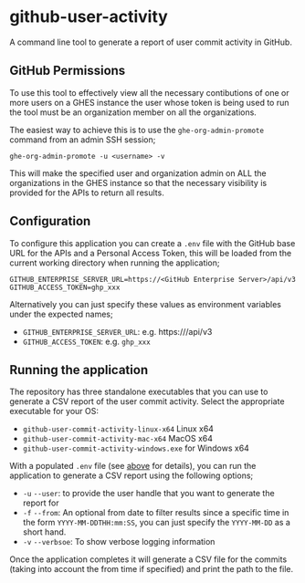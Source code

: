 # github-user-activity

A command line tool to generate a report of user commit activity in GitHub.


## GitHub Permissions
To use this tool to effectively view all the necessary contibutions of one or more users on a GHES instance the
user whose token is being used to run the tool must be an organization member on all the organizations.

The easiest way to achieve this is to use the `ghe-org-admin-promote` command from an admin SSH session;

```
ghe-org-admin-promote -u <username> -v
```

This will make the specified user and organization admin on ALL the organizations in the GHES instance so that the necessary visibility is provided for the APIs to return all results.


## Configuration

To configure this application you can create a `.env` file with the GitHub base URL for the APIs and a Personal Access Token, this will be loaded from the current working directory when running the application;

```
GITHUB_ENTERPRISE_SERVER_URL=https://<GitHub Enterprise Server>/api/v3
GITHUB_ACCESS_TOKEN=ghp_xxx
```

Alternatively you can just specify these values as environment variables under the expected names;

* `GITHUB_ENTERPRISE_SERVER_URL`: e.g. https://<GitHub Enterprise Server>/api/v3
* `GITHUB_ACCESS_TOKEN`: e.g. `ghp_xxx`


## Running the application
The repository has three standalone executables that you can use to generate a CSV report of the user commit activity. Select the appropriate executable for your OS:

* `github-user-commit-activity-linux-x64` Linux x64
* `github-user-commit-activity-mac-x64` MacOS x64
* `github-user-commit-activity-windows.exe` for Windows x64

With a populated `.env` file (see [above](#configuration) for details), you can run the application to generate a CSV report using the following options;

* `-u` `--user`: to provide the user handle that you want to generate the report for
* `-f` `--from`: An optional from date to filter results since a specific time in the form `YYYY-MM-DDTHH:mm:SS`, you can just specify the `YYYY-MM-DD` as a short hand.
* `-v` `--verbsoe`: To show verbose logging information


Once the application completes it will generate a CSV file for the commits (taking into account the from time if specified) and print the path to the file.